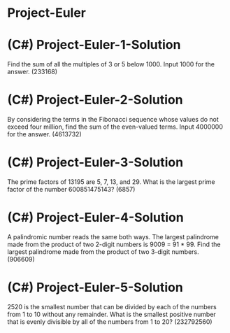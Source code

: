 # Project-Euler

# (C#) Project-Euler-1-Solution

Find the sum of all the multiples of 3 or 5 below 1000.
Input 1000 for the answer. (233168)

# (C#) Project-Euler-2-Solution

By considering the terms in the Fibonacci sequence whose values do not exceed four million, find the sum of the even-valued terms.
Input 4000000 for the answer. (4613732)

# (C#) Project-Euler-3-Solution

The prime factors of 13195 are 5, 7, 13, and 29. What is the largest prime factor of the number 600851475143? (6857)

# (C#) Project-Euler-4-Solution

A palindromic number reads the same both ways. The largest palindrome made from the product of two 2-digit numbers is 9009 = 91 * 99.
Find the largest palindrome made from the product of two 3-digit numbers. (906609)

# (C#) Project-Euler-5-Solution

2520 is the smallest number that can be divided by each of the numbers from 1 to 10 without any remainder.
What is the smallest positive number that is evenly divisible by all of the numbers from 1 to 20? (232792560)
